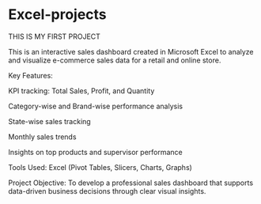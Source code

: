 # Excel-projects
THIS IS MY FIRST PROJECT

This is an interactive sales dashboard created in Microsoft Excel to analyze and visualize e-commerce sales data for a retail and online store.

Key Features:

KPI tracking: Total Sales, Profit, and Quantity

Category-wise and Brand-wise performance analysis

State-wise sales tracking

Monthly sales trends

Insights on top products and supervisor performance

Tools Used: Excel (Pivot Tables, Slicers, Charts, Graphs)

Project Objective:
To develop a professional sales dashboard that supports data-driven business decisions through clear visual insights.
